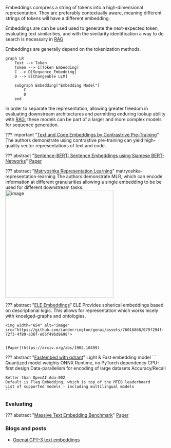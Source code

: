 Embeddings compress a string of tokens into a high-dimensional representation. They are preferably contextually aware, meaning different strings of tokens will have a different embedding.

Embeddings are can be used used to generate the next-expected token, evaluating text similarities, and with the similarity identification a way to do search is necessary in [RAG](../agents/rag.md)

Embeddings are generally depend on the tokenization methods. 

```mermaid
graph LR
    Text --> Token
    Token --> C[Token Embedding]
    C --> D[Sequence Embedding]
    D --> E[Changeable LLM]

    subgraph Embedding["Embedding Model"]
        C
        D
    end
```

In order to separate the representation, allowing greater freedom in evaluating downstream architectures and permitting enduring lookup ability with [RAG](../agents/rag.md), these models can be part of a larger and more complex models for sequence generation.

??? important "[Text and Code Embeddings by Contrastrive Pre-Training](https://cdn.openai.com/papers/Text_and_Code_Embeddings_by_Contrastive_Pre_Training.pdf)"
    The authors demonstrate using contrastive pre-training can yield high-quality vector representations of text and code. 

??? abstract "[Sentence-BERT: Sentence Embeddings using Siamese BERT-Networks](https://github.com/UKPLab/sentence-transformers/tree/master)"
    [Paper](https://arxiv.org/abs/1908.10084)


??? abstract "[Matryoshka Representation Learning](https://github.com/RAIVNLab/MRL)" matryoshka-representation-learning
    The authors demonstrate MLR, which can encode information at different granularities allowing a single embedding to be be used for different downstream tasks.
    <img width="336" alt="image" src="https://github.com/ianderrington/genai/assets/76016868/58bea190-459b-409d-b1ca-5f495ed8b30a">


??? abstract "[ELE Embeddings](https://github.com/bio-ontology-research-group/el-embeddings?tab=readme-ov-file)"
    ELE Provides spherical embeddings based on descriptional logic. This allows for representation which works nicely with knoelged-graphs and ontologies.  
    
    <img width="654" alt="image" src="https://github.com/ianderrington/genai/assets/76016868/079f294f-72f3-4f89-a36f-e65f496d8e98">


    [Paper](https://arxiv.org/abs/1902.10499)

??? abstract "[Fastembed with qdrant](https://github.com/qdrant/fastembed)"
    Light & Fast embedding model
    ```
    Quantized model weights
    ONNX Runtime, no PyTorch dependency
    CPU-first design
    Data-parallelism for encoding of large datasets
    Accuracy/Recall

    Better than OpenAI Ada-002
    Default is Flag Embedding, which is top of the MTEB leaderboard
    List of supported models - including multilingual models
    ```


### Evaluating

??? abstract "[Massive Text Embedding Benchmark](https://github.com/embeddings-benchmark/mteb)"
    [Paper](https://arxiv.org/pdf/2210.07316.pdf)

### Blogs and posts
- [Openai GPT-3 text embeddings](https://medium.com/@nils_reimers/openai-gpt-3-text-embeddings-really-a-new-state-of-the-art-in-dense-text-embeddings-6571fe3ec9d9)
